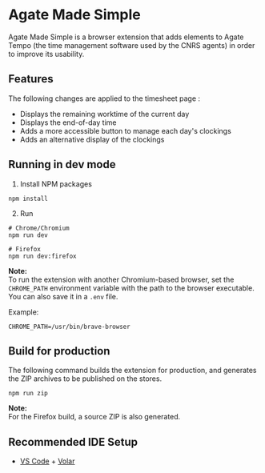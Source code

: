 # Agate Made Simple

Agate Made Simple is a browser extension that adds elements to Agate Tempo (the time management software used by the CNRS agents) in order to improve its usability.

## Features

The following changes are applied to the timesheet page :

- Displays the remaining worktime of the current day
- Displays the end-of-day time
- Adds a more accessible button to manage each day's clockings
- Adds an alternative display of the clockings

## Running in dev mode

1. Install NPM packages

```Shell
npm install
```

2. Run

```Shell
# Chrome/Chromium
npm run dev

# Firefox
npm run dev:firefox
```

**Note:**  
To run the extension with another Chromium-based browser, set the `CHROME_PATH` environment variable with the path to the browser executable. You can also save it in a `.env` file.

Example:
```Shell
CHROME_PATH=/usr/bin/brave-browser
```

## Build for production

The following command builds the extension for production, and generates the ZIP archives to be published on the stores.

```Shell
npm run zip
```

**Note:**  
For the Firefox build, a source ZIP is also generated.


## Recommended IDE Setup

- [VS Code](https://code.visualstudio.com/) + [Volar](https://marketplace.visualstudio.com/items?itemName=Vue.volar)
